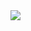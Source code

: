 <img src="https://github.com/Joycemasalla/Joycemasalla/assets/153030591/f0e9a7ab-8f19-445f-99e8-e109b7742ce9"/>
